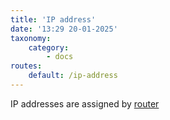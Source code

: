 ```yaml
---
title: 'IP address'
date: '13:29 20-01-2025'
taxonomy:
    category:
        - docs
routes:
    default: /ip-address
---
```


IP addresses are assigned by [router](/router) 